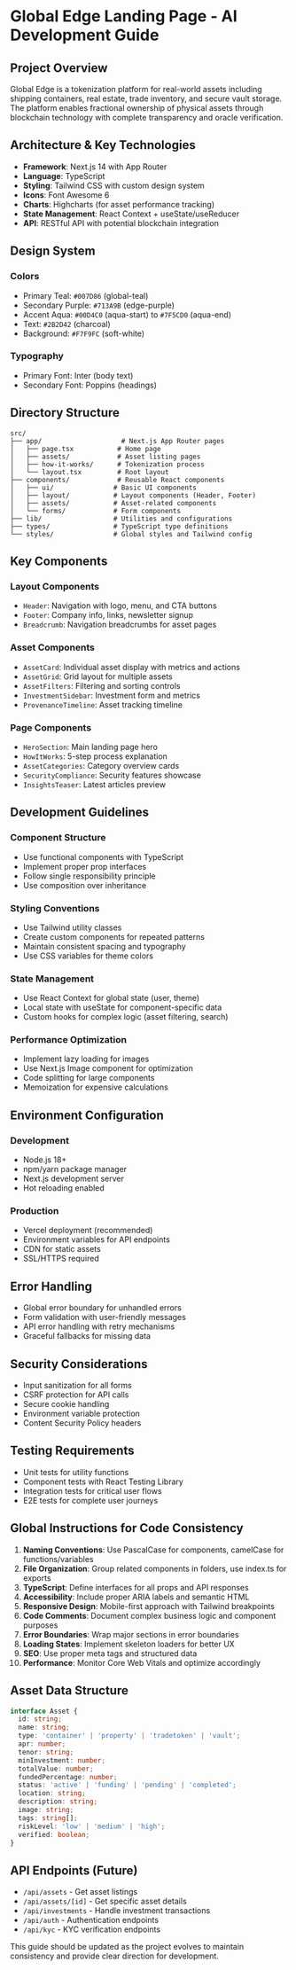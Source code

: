# Global Edge Landing Page - AI Development Guide

## Project Overview
Global Edge is a tokenization platform for real-world assets including shipping containers, real estate, trade inventory, and secure vault storage. The platform enables fractional ownership of physical assets through blockchain technology with complete transparency and oracle verification.

## Architecture & Key Technologies
- **Framework**: Next.js 14 with App Router
- **Language**: TypeScript
- **Styling**: Tailwind CSS with custom design system
- **Icons**: Font Awesome 6
- **Charts**: Highcharts (for asset performance tracking)
- **State Management**: React Context + useState/useReducer
- **API**: RESTful API with potential blockchain integration

## Design System
### Colors
- Primary Teal: `#007D86` (global-teal)
- Secondary Purple: `#713A9B` (edge-purple)
- Accent Aqua: `#00D4C0` (aqua-start) to `#7F5CD0` (aqua-end)
- Text: `#2B2D42` (charcoal)
- Background: `#F7F9FC` (soft-white)

### Typography
- Primary Font: Inter (body text)
- Secondary Font: Poppins (headings)

## Directory Structure
```
src/
├── app/                    # Next.js App Router pages
│   ├── page.tsx           # Home page
│   ├── assets/            # Asset listing pages
│   ├── how-it-works/      # Tokenization process
│   └── layout.tsx         # Root layout
├── components/            # Reusable React components
│   ├── ui/               # Basic UI components
│   ├── layout/           # Layout components (Header, Footer)
│   ├── assets/           # Asset-related components
│   └── forms/            # Form components
├── lib/                  # Utilities and configurations
├── types/                # TypeScript type definitions
└── styles/               # Global styles and Tailwind config
```

## Key Components
### Layout Components
- `Header`: Navigation with logo, menu, and CTA buttons
- `Footer`: Company info, links, newsletter signup
- `Breadcrumb`: Navigation breadcrumbs for asset pages

### Asset Components
- `AssetCard`: Individual asset display with metrics and actions
- `AssetGrid`: Grid layout for multiple assets
- `AssetFilters`: Filtering and sorting controls
- `InvestmentSidebar`: Investment form and metrics
- `ProvenanceTimeline`: Asset tracking timeline

### Page Components
- `HeroSection`: Main landing page hero
- `HowItWorks`: 5-step process explanation
- `AssetCategories`: Category overview cards
- `SecurityCompliance`: Security features showcase
- `InsightsTeaser`: Latest articles preview

## Development Guidelines
### Component Structure
- Use functional components with TypeScript
- Implement proper prop interfaces
- Follow single responsibility principle
- Use composition over inheritance

### Styling Conventions
- Use Tailwind utility classes
- Create custom components for repeated patterns
- Maintain consistent spacing and typography
- Use CSS variables for theme colors

### State Management
- Use React Context for global state (user, theme)
- Local state with useState for component-specific data
- Custom hooks for complex logic (asset filtering, search)

### Performance Optimization
- Implement lazy loading for images
- Use Next.js Image component for optimization
- Code splitting for large components
- Memoization for expensive calculations

## Environment Configuration
### Development
- Node.js 18+
- npm/yarn package manager
- Next.js development server
- Hot reloading enabled

### Production
- Vercel deployment (recommended)
- Environment variables for API endpoints
- CDN for static assets
- SSL/HTTPS required

## Error Handling
- Global error boundary for unhandled errors
- Form validation with user-friendly messages
- API error handling with retry mechanisms
- Graceful fallbacks for missing data

## Security Considerations
- Input sanitization for all forms
- CSRF protection for API calls
- Secure cookie handling
- Environment variable protection
- Content Security Policy headers

## Testing Requirements
- Unit tests for utility functions
- Component tests with React Testing Library
- Integration tests for critical user flows
- E2E tests for complete user journeys

## Global Instructions for Code Consistency
1. **Naming Conventions**: Use PascalCase for components, camelCase for functions/variables
2. **File Organization**: Group related components in folders, use index.ts for exports
3. **TypeScript**: Define interfaces for all props and API responses
4. **Accessibility**: Include proper ARIA labels and semantic HTML
5. **Responsive Design**: Mobile-first approach with Tailwind breakpoints
6. **Code Comments**: Document complex business logic and component purposes
7. **Error Boundaries**: Wrap major sections in error boundaries
8. **Loading States**: Implement skeleton loaders for better UX
9. **SEO**: Use proper meta tags and structured data
10. **Performance**: Monitor Core Web Vitals and optimize accordingly

## Asset Data Structure
```typescript
interface Asset {
  id: string;
  name: string;
  type: 'container' | 'property' | 'tradetoken' | 'vault';
  apr: number;
  tenor: string;
  minInvestment: number;
  totalValue: number;
  fundedPercentage: number;
  status: 'active' | 'funding' | 'pending' | 'completed';
  location: string;
  description: string;
  image: string;
  tags: string[];
  riskLevel: 'low' | 'medium' | 'high';
  verified: boolean;
}
```

## API Endpoints (Future)
- `/api/assets` - Get asset listings
- `/api/assets/[id]` - Get specific asset details
- `/api/investments` - Handle investment transactions
- `/api/auth` - Authentication endpoints
- `/api/kyc` - KYC verification endpoints

This guide should be updated as the project evolves to maintain consistency and provide clear direction for development.
